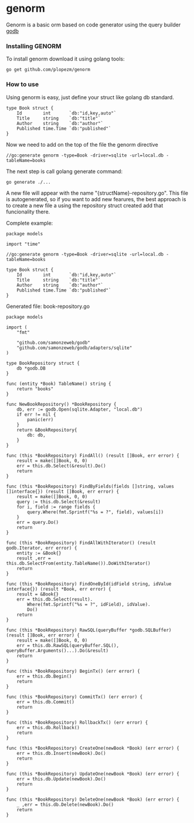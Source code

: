 # genorm

Genorm is a basic orm based on code generator using the query builder [godb](https://github.com/samonzeweb/godb)

### Installing GENORM

To install genorm download it using golang tools:

```
go get github.com/plopezm/genorm
```

### How to use

Using genorm is easy, just define your struct like golang db standard.

```
type Book struct {
	Id        int       `db:"id,key,auto"`
	Title     string    `db:"title"`
	Author    string    `db:"author"`
	Published time.Time `db:"published"`
}
```

Now we need to add on the top of the file the genorm directive

```
//go:generate genorm -type=Book -driver=sqlite -url=local.db -tableName=books
```

The next step is call golang generate command:

```
go generate ./...
```

A new file will appear with the name "{structName}-repository.go". This file is autogenerated, so if you want to add new fearures, the best approach is to create a new file a using the repository struct created add that funcionality there.

Complete example: 

```
package models

import "time"

//go:generate genorm -type=Book -driver=sqlite -url=local.db -tableName=books

type Book struct {
	Id        int       `db:"id,key,auto"`
	Title     string    `db:"title"`
	Author    string    `db:"author"`
	Published time.Time `db:"published"`
}
```

Generated file: book-repository.go

```
package models

import (
	"fmt"

	"github.com/samonzeweb/godb"
	"github.com/samonzeweb/godb/adapters/sqlite"
)

type BookRepository struct {
	db *godb.DB
}

func (entity *Book) TableName() string {
	return "books"
}

func NewBookRepository() *BookRepository {
	db, err := godb.Open(sqlite.Adapter, "local.db")
	if err != nil {
		panic(err)
	}
	return &BookRepository{
		db: db,
	}
}

func (this *BookRepository) FindAll() (result []Book, err error) {
	result = make([]Book, 0, 0)
	err = this.db.Select(&result).Do()
	return
}

func (this *BookRepository) FindByFields(fields []string, values []interface{}) (result []Book, err error) {
	result = make([]Book, 0, 0)
	query := this.db.Select(&result)
	for i, field := range fields {
		query.Where(fmt.Sprintf("%s = ?", field), values[i])
	}
	err = query.Do()
	return
}

func (this *BookRepository) FindAllWithIterator() (result godb.Iterator, err error) {
	entity := &Book{}
	result ,err = this.db.SelectFrom(entity.TableName()).DoWithIterator()
	return
}

func (this *BookRepository) FindOneById(idField string, idValue interface{}) (result *Book, err error) {
	result = &Book{}
	err = this.db.Select(result).
		Where(fmt.Sprintf("%s = ?", idField), idValue).
		Do()
	return
}

func (this *BookRepository) RawSQL(queryBuffer *godb.SQLBuffer) (result []Book, err error) {
	result = make([]Book, 0, 0)
	err = this.db.RawSQL(queryBuffer.SQL(), queryBuffer.Arguments()...).Do(&result)
	return
}

func (this *BookRepository) BeginTx() (err error) {
	err = this.db.Begin()
	return
}

func (this *BookRepository) CommitTx() (err error) {
	err = this.db.Commit()
	return
}

func (this *BookRepository) RollbackTx() (err error) {
	err = this.db.Rollback()
	return
}

func (this *BookRepository) CreateOne(newBook *Book) (err error) {
	err = this.db.Insert(newBook).Do()
	return
}

func (this *BookRepository) UpdateOne(newBook *Book) (err error) {
	err = this.db.Update(newBook).Do()
	return
}

func (this *BookRepository) DeleteOne(newBook *Book) (err error) {
	_ ,err = this.db.Delete(newBook).Do()
	return
}
```